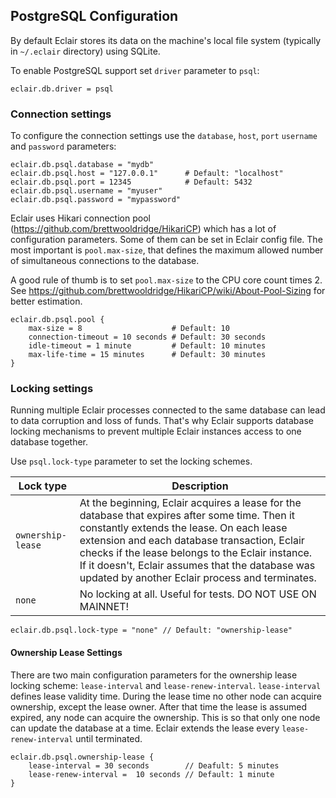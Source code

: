 ## PostgreSQL Configuration

By default Eclair stores its data on the machine's local file system (typically in `~/.eclair` directory) using SQLite. 

To enable PostgreSQL support set `driver` parameter to `psql`:

```
eclair.db.driver = psql
```

### Connection settings

To configure the connection settings use the `database`, `host`, `port` `username` and `password` parameters:

```
eclair.db.psql.database = "mydb"
eclair.db.psql.host = "127.0.0.1"      # Default: "localhost"
eclair.db.psql.port = 12345            # Default: 5432
eclair.db.psql.username = "myuser"
eclair.db.psql.password = "mypassword"
```

Eclair uses Hikari connection pool (https://github.com/brettwooldridge/HikariCP) which has a lot of configuration 
parameters. Some of them can be set in Eclair config file. The most important is `pool.max-size`, that defines the maximum 
allowed number of simultaneous connections to the database. 

A good rule of thumb is to set `pool.max-size` to the CPU core count times 2. 
See https://github.com/brettwooldridge/HikariCP/wiki/About-Pool-Sizing for better estimation. 

```    
eclair.db.psql.pool {
    max-size = 8                    # Default: 10
    connection-timeout = 10 seconds # Default: 30 seconds
    idle-timeout = 1 minute         # Default: 10 minutes
    max-life-time = 15 minutes      # Default: 30 minutes
}
```

### Locking settings
 
Running multiple Eclair processes connected to the same database can lead to data corruption and loss of funds. 
That's why Eclair supports database locking mechanisms to prevent multiple Eclair instances access to one database together. 

Use `psql.lock-type` parameter to set the locking schemes.

 Lock type | Description 
---|---
`ownership-lease` | At the beginning, Eclair acquires a lease for the database that expires after some time. Then it constantly extends the lease. On each lease extension and each database transaction, Eclair checks if the lease belongs to the Eclair instance. If it doesn't, Eclair assumes that the database was updated by another Eclair process and terminates.      
`none` | No locking at all. Useful for tests. DO NOT USE ON MAINNET! 

```
eclair.db.psql.lock-type = "none" // Default: "ownership-lease"
```

#### Ownership Lease Settings

There are two main configuration parameters for the ownership lease locking scheme: `lease-interval` and `lease-renew-interval`.
`lease-interval` defines lease validity time. During the lease time no other node can acquire ownership, except the lease owner.
After that time the lease is assumed expired, any node can acquire the ownership. This is so that only one node can update the database 
at a time. Eclair extends the lease every `lease-renew-interval` until terminated.  

```
eclair.db.psql.ownership-lease {
    lease-interval = 30 seconds        // Deafult: 5 minutes
    lease-renew-interval =  10 seconds // Default: 1 minute
}
```

